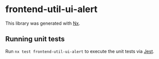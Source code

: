 # frontend-util-ui-alert

This library was generated with [Nx](https://nx.dev).

## Running unit tests

Run `nx test frontend-util-ui-alert` to execute the unit tests via [Jest](https://jestjs.io).

